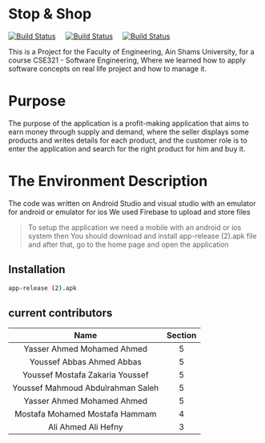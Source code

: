 # Stop & Shop 



[![Build Status](https://img.shields.io/badge/Flutter%26Dart-100%25-blue)](https://img.shields.io/badge/Flutter%26Dart-100%25-green)&nbsp;&nbsp;&nbsp;&nbsp;&nbsp;[![Build Status](https://img.shields.io/badge/commit%20activity-15weeks-blue)](https://img.shields.io/badge/commit%20activity-15weeks-blue)&nbsp;&nbsp;&nbsp;&nbsp;&nbsp;[![Build Status](https://img.shields.io/badge/contributors-8-green)](https://img.shields.io/badge/contributors-8-green)


This is a Project for the Faculty of Engineering, Ain Shams University, for a course CSE321 - Software Engineering, Where we learned how to apply software concepts on real life project and how to manage it.  


# Purpose
The purpose of the application is a profit-making application that aims to earn money through supply and demand, where the seller displays some products and writes details for each product, and the customer role is to enter the application and search for the right product for him and buy it.

  
# The Environment Description 
The code was written on Android Studio and visual studio with an emulator for android or emulator for ios 
We used Firebase to upload and store files

> To setup the application we need a mobile 
> with an android or ios system then You should 
> download and install app-release (2).apk file
> and after that, go to the home page and open the application

## Installation
```bash
app-release (2).apk
```



## current contributors
| Name | Section | 
| :---: | :---: | 
| Yasser Ahmed Mohamed Ahmed | 5 |
| Youssef Abbas Ahmed Abbas | 5 | 
| Youssef Mostafa Zakaria Youssef | 5 |
| Youssef Mahmoud Abdulrahman Saleh | 5 | 
| Yasser Ahmed Mohamed Ahmed | 5 |
| Mostafa Mohamed Mostafa Hammam | 4 | 
| Ali Ahmed Ali Hefny | 3 |

